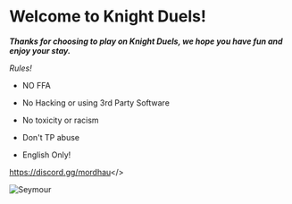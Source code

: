 # **Welcome to Knight Duels!**

***Thanks for choosing to play on Knight Duels, we hope you have fun and enjoy your stay.***

*Rules!*

- NO FFA

- No Hacking or using 3rd Party Software

- No toxicity or racism

- Don't TP abuse

- English Only!           

<a id="Hyperlink example - Mordhau Discord">https://discord.gg/mordhau</>

![Seymour](https://cdn.discordapp.com/attachments/912886635438420021/1115304502178889788/Screenshot_342.png)
